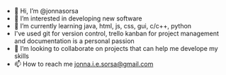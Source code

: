 - 👋 Hi, I’m @jonnasorsa
- 👀 I’m interested in developing new software
- 🌱 I’m currently learning java, html, js, css, gui, c/c++, python
- I've used git for version control, trello kanban for project management and documentation is a personal passion
- 💞️ I’m looking to collaborate on projects that can help me develope my skills
- 📫 How to reach me jonna.i.e.sorsa@gmail.com

<!---
jonnasorsa/jonnasorsa is a ✨ special ✨ repository because its `README.md` (this file) appears on your GitHub profile.
You can click the Preview link to take a look at your changes.
--->
